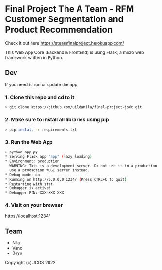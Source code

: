# Final Project The A Team - RFM Customer Segmentation and Product Recommendation

Check it out here https://ateamfinalproject.herokuapp.com/

This Web App Core (Backend & Frontend) is using Flask, a micro web framework written in Python.

## Dev

If you need to run or update the app

### 1. Clone this repo and cd to it
```bash
> git clone https://github.com/uildanila/final-project-jsdc.git 
```


### 2. Make sure to install all libraries using pip
```bash
> pip install -r requirements.txt
```

### 3. Run the Web App
```bash
> python app.py
* Serving Flask app "app" (lazy loading)
* Environment: production
  WARNING: This is a development server. Do not use it in a production deployment.
  Use a production WSGI server instead.
* Debug mode: on     
* Running on http://0.0.0.0:1234/ (Press CTRL+C to quit)
* Restarting with stat
* Debugger is active!
* Debugger PIN: XXX-XXX-XXX
```

### 4. Visit on your browser
https://localhost:1234/

## Team

- Nila
- Vano
- Bayu

Copyright (c) JCDS 2022  
